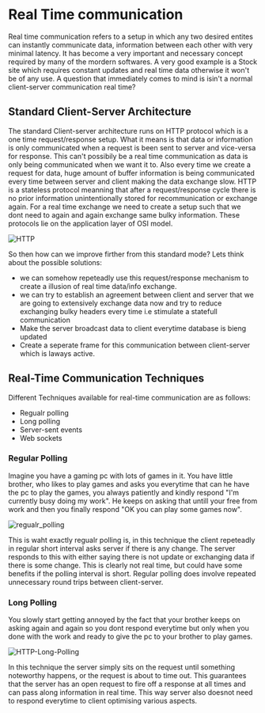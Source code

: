 # Real Time communication

Real time communication refers to a setup in which any two desired entites can instantly communicate data, information between each other with very minimal latency.
It has become a very important and necessary concept required by many of the mordern softwares. A very good example is a Stock site which requires constant updates and real time data otherwise it won't be of any use. A question that immediately comes to mind is isin't a normal client-server communication real time?

## Standard Client-Server Architecture

The standard Client-server architecture runs on HTTP protocol which is a one time request/response setup. What it means is that data or information is only communicated when a request is been sent to server and vice-versa for response. This can't possibily be a real time communication as data is only being communicated when we want it to. Also every time we create a request for data, huge amount of buffer information is being communicated every time between server and client making the data exchange slow. HTTP is a stateless protocol meanning that after a request/response cycle there is no prior information unintentionally stored for recommunication or exchange again. For a real time exchange we need to create a setup such that we dont need to again and again exchange same bulky information. These protocols lie on the application layer of OSI model.  

![HTTP](https://user-images.githubusercontent.com/51698593/155126329-bb824594-dc2b-4851-b33e-3acd26a9aba7.png)

So then how can we improve firther from this standard mode? Lets think about the possible solutions:
-  we can somehow repeteadly use this request/response mechanism to create a illusion of real time data/info exchange.
-  we can try to establish an agreement between client and server that we are going to extensively exchange data now and try to reduce exchanging bulky headers every time i.e stimulate a statefull communication
- Make the server broadcast data to client everytime database is bieng updated
- Create a seperate frame for this communication between client-server which is laways active.

## Real-Time Communication Techniques
Different Techniques available for real-time communication are as follows:
- Regualr polling
- Long polling
- Server-sent events
- Web sockets

### Regular Polling

Imagine you have a gaming pc with lots of games in it. You have little brother, who likes to play games and asks you everytime that can he have the pc to play the games, you always patiently and kindly respond "I'm currently busy doing my work". He keeps on asking that untill your free from work and then you finally respond "OK you can play some games now". 

![regualr_polling](https://user-images.githubusercontent.com/51698593/155139680-605a722c-ceda-4ea6-b75f-b34380ed4eb1.png)

This is waht exactly regualr polling is, in this technique the client repeteadly in regular short interval asks server if there is any change. The server responds to this with either saying there is not update or exchanging data if there is some change. This is clearly not real time, but could have some benefits if the polling interval is short. Regular polling does involve repeated unnecessary round trips between client-server.

### Long Polling 
You slowly start getting annoyed by the fact that your brother keeps on asking again and again so you dont respond everytime but only when you done with the work and ready to give the pc to your brother to play games.


![HTTP-Long-Polling](https://user-images.githubusercontent.com/51698593/155141173-0881c655-9283-42f8-a368-77ec1b11465d.png)


In this technique the server simply sits on the request until something noteworthy happens, or the request is about to time out. This guarantees that the server has an open request to fire off a response at all times and can pass along information in real time. This way server also doesnot need to respond everytime to client optimising various aspects.



